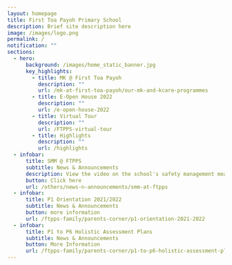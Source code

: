 ```yaml
---
layout: homepage
title: First Toa Payoh Primary School
description: Brief site description here
image: /images/logo.png
permalink: /
notification: ""
sections:
  - hero:
      background: /images/home_static_banner.jpg
      key_highlights:
        - title: MK @ First Toa Payoh
          description: ""
          url: /mk-at-first-toa-payoh/our-mk-and-kcare-programmes
        - title: E-Open House 2022
          description: ""
          url: /e-open-house-2022
        - title: Virtual Tour
          description: ""
          url: /FTPPS-virtual-tour
        - title: Highlights
          description: ""
          url: /highlights
  - infobar:
      title: SMM @ FTPPS
      subtitle: News & Announcements
      description: View the video on the school's safety management measures
      button: Click here
      url: /others/news-n-announcements/smm-at-ftpps
  - infobar:
      title: P1 Orientation 2021/2022
      subtitle: News & Announcements
      button: more information
      url: /ftpps-family/parents-corner/p1-orientation-2021-2022
  - infobar:
      title: P1 to P6 Holistic Assessment Plans
      subtitle: News & Announcements
      button: More Information
      url: /ftpps-family/parents-corner/p1-to-p6-holistic-assessment-plans
---
```

